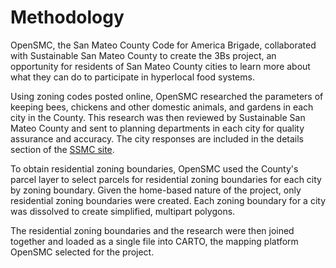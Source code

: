 # Methodology

OpenSMC, the San Mateo County Code for America Brigade, collaborated with Sustainable San Mateo County to create the 3Bs project, an opportunity for residents of San Mateo County cities to learn more about what they can do to participate in hyperlocal food systems.

Using zoning codes posted online, OpenSMC researched the parameters of keeping bees, chickens and other domestic animals, and gardens in each city in the County. This research was then reviewed by Sustainable San Mateo County and sent to planning departments in each city for quality assurance and accuracy. The city responses are included in the details section of the [SSMC site](http://www.sustainablesanmateo.org/3Bs).

To obtain residential zoning boundaries, OpenSMC used the County's parcel layer to select parcels for residential zoning boundaries for each city by zoning boundary. Given the home-based nature of the project, only residential zoning boundaries were created. Each zoning boundary for a city was dissolved to create simplified, multipart polygons.

The residential zoning boundaries and the research were then joined together and loaded as a single file into CARTO, the mapping platform OpenSMC selected for the project.
